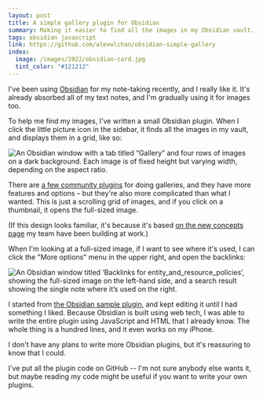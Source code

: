 ```yaml
---
layout: post
title: A simple gallery plugin for Obsidian
summary: Making it easier to find all the images in my Obsidian vault.
tags: obsidian javascript
link: https://github.com/alexwlchan/obsidian-simple-gallery
index:
  image: /images/2022/obsidian-card.jpg
  tint_color: "#121212"
---
```


I've been using [Obsidian] for my note-taking recently, and I really like it.
It's already absorbed all of my text notes, and I'm gradually using it for images too.

To help me find my images, I've written a small Obsidian plugin.
When I click the little picture icon in the sidebar, it finds all the images in my vault, and displays them in a grid, like so:

<img src="/images/2022/obsidian-screenshot_1x.png" srcset="/images/2022/obsidian-screenshot_1x.png 1x, /images/2022/obsidian-screenshot_2x.png 2x, /images/2022/obsidian-screenshot_3x.png 3x" alt="An Obsidian window with a tab titled “Gallery” and four rows of images on a dark background. Each image is of fixed height but varying width, depending on the aspect ratio.">

There are [a few community plugins][community] for doing galleries, and they have more features and options – but they're also more complicated than what I wanted.
This is just a scrolling grid of images, and if you click on a thumbnail, it opens the full-sized image.

(If this design looks familiar, it's because it's based [on the new concepts page][concepts] my team have been building at work.)

When I'm looking at a full-sized image, if I want to see where it's used, I can click the "More options" menu in the upper right, and open the backlinks:

<img src="/images/2022/obsidian-backlinks_1x.png" srcset="/images/2022/obsidian-backlinks_1x.png 1x, /images/2022/obsidian-backlinks_2x.png 2x, /images/2022/obsidian-backlinks_3x.png 3x" alt="An Obsidian window titled ‘Backlinks for entity_and_resource_policies’, showing the full-sized image on the left-hand side, and a search result showing the single note where it’s used on the right.">

I started from [the Obsidian sample plugin][sample], and kept editing it until I had something I liked.
Because Obsidian is built using web tech, I was able to write the entire plugin using JavaScript and HTML that I already know.
The whole thing is a hundred lines, and it even works on my iPhone.

I don't have any plans to write more Obsidian plugins, but it's reassuring to know that I could.

I've put all the plugin code on GitHub -- I'm not sure anybody else wants it, but maybe reading my code might be useful if you want to write your own plugins.

[Obsidian]: https://obsidian.md/
[community]: https://obsidian.md/plugins?search=gallery
[concepts]: /images/2022/concepts-screenshot.png
[sample]: https://github.com/obsidianmd/obsidian-sample-plugin
